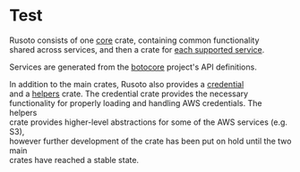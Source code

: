 # Test

Rusoto consists of one [core](https://github.com/rusoto/rusoto/tree/master/rusoto/core "Rusoto Core") crate, containing common functionality  
shared across services, and then a crate for [each supported service](supported-aws-services.md).

Services are generated from the [botocore](https://github.com/boto/botocore "Botocore") project's API definitions.

In addition to the main crates, Rusoto also provides a [credential](https://github.com/rusoto/rusoto/tree/master/credential "Rusoto credential")  
and a [helpers](https://github.com/rusoto/rusoto/tree/master/helpers "Rusoto helpers") crate. The credential crate provides the necessary  
functionality for properly loading and handling AWS credentials. The helpers  
crate provides higher-level abstractions for some of the AWS services \(e.g. S3\),  
however further development of the crate has been put on hold until the two main  
crates have reached a stable state.


